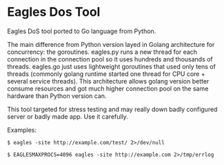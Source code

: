 Eagles Dos Tool
=============

Eagles DoS tool ported to Go language from Python. 

The main difference from Python version layed in Golang architecture for concurrency: the goroutines. eagles.py runs
a new thread for each connection in the connection pool so it uses hundreds and thousands of threads. 
eagles.go just uses lightweight goroutines that used only tens of threads (commonly golang runtime started one thread for
CPU core + several service threads). This architecture allows golang version better consume resources and got much higher 
connection pool on the same hardware than Python version can.

This tool targeted for stress testing and may really down badly configured server or badly made app. Use it carefully.

Examples:

    $ eagles -site http://example.com/test/ 2>/dev/null

    $ EAGLESMAXPROCS=4096 eagles -site http://example.com 2>/tmp/errlog



